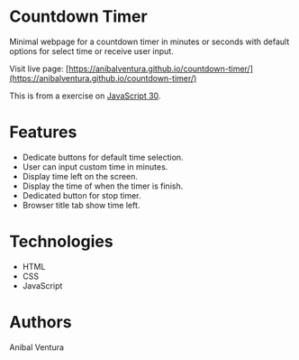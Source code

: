 # Countdown Timer

Minimal webpage for a countdown timer in minutes or seconds with default options for select time or receive user input.

Visit live page: [https://anibalventura.github.io/countdown-timer/](https://anibalventura.github.io/countdown-timer/)

This is from a exercise on [JavaScript 30](https://javascript30.com/).

# Features

- Dedicate buttons for default time selection.
- User can input custom time in minutes.
- Display time left on the screen.
- Display the time of when the timer is finish.
- Dedicated button for stop timer.
- Browser title tab show time left.

# Technologies

- HTML
- CSS
- JavaScript

# Authors

Anibal Ventura
